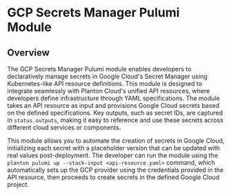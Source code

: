 # GCP Secrets Manager Pulumi Module

## Overview

The GCP Secrets Manager Pulumi module enables developers to declaratively manage secrets in Google Cloud's Secret Manager using Kubernetes-like API resource definitions. This module is designed to integrate seamlessly with Planton Cloud's unified API resources, where developers define infrastructure through YAML specifications. The module takes an API resource as input and provisions Google Cloud secrets based on the defined specifications. Key outputs, such as secret IDs, are captured in `status.outputs`, making it easy to reference and use these secrets across different cloud services or components.

This module allows you to automate the creation of secrets in Google Cloud, initializing each secret with a placeholder version that can be updated with real values post-deployment. The developer can run the module using the `planton pulumi up --stack-input <api-resource.yaml>` command, which automatically sets up the GCP provider using the credentials provided in the API resource, then proceeds to create secrets in the defined Google Cloud project.

